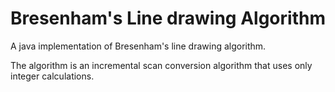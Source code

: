 # Bresenham's Line drawing Algorithm
A java implementation of Bresenham's line drawing algorithm.

The algorithm is an incremental scan conversion algorithm that uses only integer calculations.
